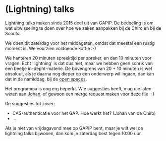 (Lightning) talks
=================

Lightning talks maken sinds 2015 deel uit van GAPIP. De bedoeling is om
wat uitwisseling te doen over hoe we zaken
aanpakken bij de Chiro en bij de Scouts.

We doen dit zaterdag voor het middageten, omdat dat meestal een rustig
moment is. We voorzien voldoende koffie :-)

We hanteren 20 minuten spreektijd per spreker, en dan 10 minuten voor
vragen. Echt 'lightning' is dat dus niet, maar we hebben geen schrik van
een beetje in-depht-materie. De bovengrens van 20 + 10 minuten is wel
absoluut, als je daarna nog dieper op een onderwerp wil ingaan, dan kan dat
in de namiddag, bij de [open spaces](Open_spaces.md).

Het programma is nog erg beperkt. Wie suggesties heeft, mag die laten weten
aan [Johan](https://twitter.com/vohanj), of gewoon een merge request maken
voor deze file :-)

De suggesties tot zover:

- CAS-authenticatie voor het GAP. Hoe werkt het? (Johan van de Chiro)
- ...

Als je niet van vrijdagavond mee op GAPIP bent, maar je wilt wel de
lightning talks bijwonen, dan kom je zaterdag best tegen 10:00 uur.
